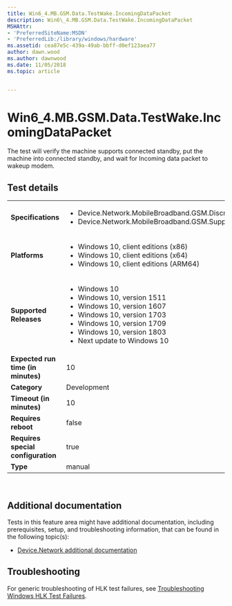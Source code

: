 ```yaml
---
title: Win6_4.MB.GSM.Data.TestWake.IncomingDataPacket
description: Win6\_4.MB.GSM.Data.TestWake.IncomingDataPacket
MSHAttr:
- 'PreferredSiteName:MSDN'
- 'PreferredLib:/library/windows/hardware'
ms.assetid: cea87e5c-439a-49ab-bbff-d0ef123aea77
author: dawn.wood
ms.author: dawnwood
ms.date: 11/05/2018
ms.topic: article


---
```


# Win6_4.MB.GSM.Data.TestWake.IncomingDataPacket


The test will verify the machine supports connected standby, put the machine into connected standby, and wait for Incoming data packet to wakeup modem.

## Test details
|||
|---|---|
| **Specifications**  | <ul><li>Device.Network.MobileBroadband.GSM.Discretional</li><li>Device.Network.MobileBroadband.GSM.SupportWakeOnMB</li></ul> |  
| **Platforms**   | <ul><li>Windows 10, client editions (x86)</li><li>Windows 10, client editions (x64)</li><li>Windows 10, client editions (ARM64)</li></ul> |
| **Supported Releases** | <ul><li>Windows 10</li><li>Windows 10, version 1511</li><li>Windows 10, version 1607</li><li>Windows 10, version 1703</li><li>Windows 10, version 1709</li><li>Windows 10, version 1803</li><li>Next update to Windows 10</li></ul> |
|**Expected run time (in minutes)**| 10 |
|**Category**| Development |
|**Timeout (in minutes)**| 10 |
|**Requires reboot**| false |
|**Requires special configuration**| true |
|**Type**| manual |

 

## <span id="Additional_documentation"></span><span id="additional_documentation"></span><span id="ADDITIONAL_DOCUMENTATION"></span>Additional documentation


Tests in this feature area might have additional documentation, including prerequisites, setup, and troubleshooting information, that can be found in the following topic(s):

-   [Device.Network additional documentation](device-network-additional-documentation.md)

## <span id="Troubleshooting"></span><span id="troubleshooting"></span><span id="TROUBLESHOOTING"></span>Troubleshooting


For generic troubleshooting of HLK test failures, see [Troubleshooting Windows HLK Test Failures](..\user\troubleshooting-windows-hlk-test-failures.md).

 

 






